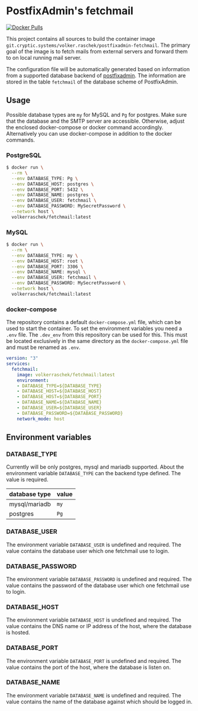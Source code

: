 # PostfixAdmin's fetchmail

[![Docker Pulls](https://img.shields.io/docker/pulls/volkerraschek/postfixadmin-fetchmail)](https://hub.docker.com/r/volkerraschek/postfixadmin-fetchmail)

This project contains all sources to build the container image
`git.cryptic.systems/volker.raschek/postfixadmin-fetchmail`. The primary goal of the image is to fetch mails from
external servers and forward them to on local running mail server.

The configuration file will be automatically generated based on information from a supported database backend of
[postfixadmin](https://github.com/postfixadmin/postfixadmin). The information are stored in the table `fetchmail` of the
database scheme of PostfixAdmin.

## Usage

Possible database types are `my` for MySQL and `Pg` for postgres. Make sure that the database and the SMTP server are
accessible. Otherwise, adjust the enclosed docker-compose or docker command accordingly. Alternatively you can use
docker-compose in addition to the docker commands.

### PostgreSQL

```bash
$ docker run \
  --rm \
  --env DATABASE_TYPE: Pg \
  --env DATABASE_HOST: postgres \
  --env DATABASE_PORT: 5432 \
  --env DATABASE_NAME: postgres \
  --env DATABASE_USER: fetchmail \
  --env DATABASE_PASSWORD: MySecretPassword \
  --network host \
  volkerraschek/fetchmail:latest
```

### MySQL

```bash
$ docker run \
  --rm \
  --env DATABASE_TYPE: my \
  --env DATABASE_HOST: root \
  --env DATABASE_PORT: 3306 \
  --env DATABASE_NAME: mysql \
  --env DATABASE_USER: fetchmail \
  --env DATABASE_PASSWORD: MySecretPassword \
  --network host \
  volkerraschek/fetchmail:latest
```

### docker-compose

The repository contains a default `docker-compose.yml` file, which can be used to start the container. To set the
environment variables you need a `.env` file. The `.dev_env` from this repository can be used for this. This must be
located exclusively in the same directory as the `docker-compose.yml` file and must be renamed as `.env`.

```yml
version: "3"
services:
  fetchmail:
    image: volkerraschek/fetchmail:latest
    environment:
    - DATABASE_TYPE=${DATABASE_TYPE}
    - DATABASE_HOST=${DATABASE_HOST}
    - DATABASE_HOST=${DATABASE_PORT}
    - DATABASE_NAME=${DATABASE_NAME}
    - DATABASE_USER=${DATABASE_USER}
    - DATABASE_PASSWORD=${DATABASE_PASSWORD}
    network_mode: host
```

## Environment variables

### DATABASE_TYPE

Currently will be only postgres, mysql and mariadb supported. About the environment variable `DATABASE_TYPE` can the
backend type defined. The value is required.

| database type | value |
| ------------- | ----- |
| mysql/mariadb | `my`  |
| postgres      | `Pg`  |

### DATABASE_USER

The environment variable `DATABASE_USER` is undefined and required. The value contains the database user which one
fetchmail use to login.

### DATABASE_PASSWORD

The environment variable `DATABASE_PASSWORD` is undefined and required. The value contains the password of the database
user which one fetchmail use to login.

### DATABASE_HOST

The environment variable `DATABASE_HOST` is undefined and required. The value contains the DNS name or IP address of the
host, where the database is hosted.

### DATABASE_PORT

The environment variable `DATABASE_PORT` is undefined and required. The value contains the port of the host, where the
database is listen on.

### DATABASE_NAME

The environment variable `DATABASE_NAME` is undefined and required. The value contains the name of the database against
which should be logged in.
